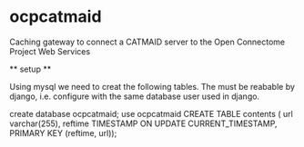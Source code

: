 ocpcatmaid
==========

Caching gateway to connect a CATMAID server to the Open Connectome Project Web Services


  ** setup **
  
  Using mysql we need to creat the following tables.  The must be reabable by django, i.e. configure with the same database user used in django. 

  create database ocpcatmaid;
  use ocpcatmaid
  CREATE TABLE contents ( url varchar(255), reftime TIMESTAMP ON UPDATE CURRENT_TIMESTAMP, PRIMARY KEY (reftime, url)); 


